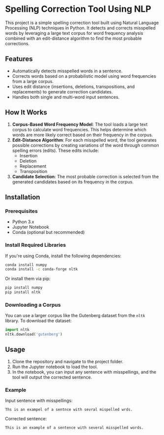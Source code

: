 # Spelling Correction Tool Using NLP

This project is a simple spelling correction tool built using Natural Language Processing (NLP) techniques in Python. It detects and corrects misspelled words by leveraging a large text corpus for word frequency analysis combined with an edit-distance algorithm to find the most probable corrections.

## Features

- Automatically detects misspelled words in a sentence.
- Corrects words based on a probabilistic model using word frequencies from a large corpus.
- Uses edit distance (insertions, deletions, transpositions, and replacements) to generate correction candidates.
- Handles both single and multi-word input sentences.

## How It Works

1. **Corpus-Based Word Frequency Model**: The tool loads a large text corpus to calculate word frequencies. This helps determine which words are more likely correct based on their frequency in the corpus.
2. **Edit-Distance Algorithm**: For each misspelled word, the tool generates possible corrections by creating variations of the word through common spelling errors (edits). These edits include:
   - Insertion
   - Deletion
   - Replacement
   - Transposition
3. **Candidate Selection**: The most probable correction is selected from the generated candidates based on its frequency in the corpus.

## Installation

### Prerequisites

- Python 3.x
- Jupyter Notebook
- Conda (optional but recommended)

### Install Required Libraries

If you're using Conda, install the following dependencies:

```bash
conda install numpy
conda install -c conda-forge nltk
```

Or install them via pip:

```bash
pip install numpy
pip install nltk
```

### Downloading a Corpus

You can use a larger corpus like the Gutenberg dataset from the `nltk` library. To download the dataset:

```python
import nltk
nltk.download('gutenberg')
```

## Usage

1. Clone the repository and navigate to the project folder.
2. Run the Jupyter notebook to load the tool.
3. In the notebook, you can input any sentence with misspellings, and the tool will output the corrected sentence.

### Example

Input sentence with misspellings:

```text
Ths is an exampel of a sentnce with sevral mispelled wrds.
```

Corrected sentence:

```text
This is an example of a sentence with several misspelled words.
```
